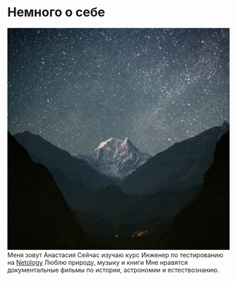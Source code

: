 # Немного о себе

![](https://raw.githubusercontent.com/AnnZeff/Test/refs/heads/main/610.jpg)
Меня зовут Анастасия
Сейчас изучаю курс Инженер по тестированию на [Netology](https://netology.ru/)
Люблю природу, музыку и книги
Мне нравятся документальные фильмы по истории, астрономии и естествознанию.